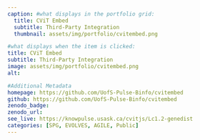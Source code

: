 ```yaml
---
caption: #what displays in the portfolio grid:
  title: CViT Embed
  subtitle: Third-Party Integration
  thumbnail: assets/img/portfolio/cvitembed.png

#what displays when the item is clicked:
title: CViT Embed
subtitle: Third-Party Integration
image: assets/img/portfolio/cvitembed.png
alt:

#Additional Metadata
homepage: https://github.com/UofS-Pulse-Binfo/cvitembed
github: https://github.com/UofS-Pulse-Binfo/cvitembed
zenodo_badge:
zenodo_url:
see_live: https://knowpulse.usask.ca/cvitjs/Lc1.2-genedist
categories: [SPG, EVOLVES, AGILE, Public]
---
```

